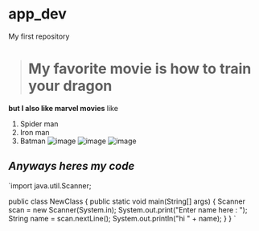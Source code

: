 # app_dev
My first repository

># My favorite movie is how to train your dragon

**but I also like marvel movies**
like
1. Spider man
2. Iron man
3. Batman
![image](https://github.com/DanielJustineBautista/app_dev/assets/133612625/62acaf5f-6ca5-4b61-8190-7d4ce115c16d)
![image](https://github.com/DanielJustineBautista/app_dev/assets/133612625/e8a4d60a-6bd7-4692-b539-f9e267d1b71e)
![image](https://github.com/DanielJustineBautista/app_dev/assets/133612625/c2961642-ca0b-43ac-ada2-cbe16ed0244e)

*Anyways heres my code*
---

`import java.util.Scanner;


public class NewClass {
    public static void main(String[] args) {
        Scanner scan = new Scanner(System.in);
        System.out.print("Enter name here : ");
        String name = scan.nextLine();
        System.out.println("hi " + name);
    }
}
`
